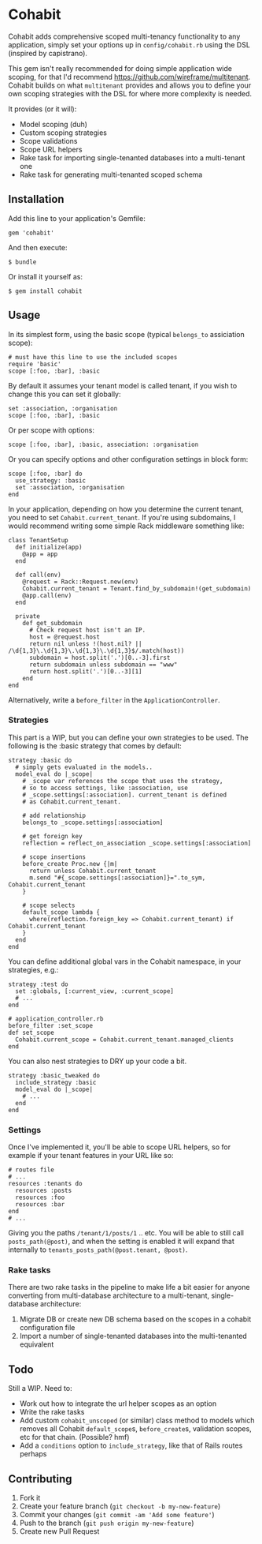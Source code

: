 # Cohabit

Cohabit adds comprehensive scoped multi-tenancy functionality to any application, simply set your options up in `config/cohabit.rb` using the DSL (inspired by capistrano).

This gem isn't really recommended for doing simple application wide scoping, for that I'd recommend https://github.com/wireframe/multitenant. Cohabit builds on what `multitenant` provides and allows you to define your own scoping strategies with the DSL for where more complexity is needed.

It provides (or it will):

- Model scoping (duh)
- Custom scoping strategies
- Scope validations
- Scope URL helpers
- Rake task for importing single-tenanted databases into a multi-tenant one
- Rake task for generating multi-tenanted scoped schema

## Installation

Add this line to your application's Gemfile:

    gem 'cohabit'

And then execute:

    $ bundle

Or install it yourself as:

    $ gem install cohabit

## Usage

In its simplest form, using the basic scope (typical `belongs_to` assiciation scope):
    
    # must have this line to use the included scopes
    require 'basic'
    scope [:foo, :bar], :basic

By default it assumes your tenant model is called tenant, if you wish to change this you can set it globally:

    set :association, :organisation
    scope [:foo, :bar], :basic

Or per scope with options:

    scope [:foo, :bar], :basic, association: :organisation

Or you can specify options and other configuration settings in block form:

    scope [:foo, :bar] do
      use_strategy: :basic
      set :association, :organisation
    end

In your application, depending on how you determine the current tenant, you need to set `Cohabit.current_tenant`. If you're using subdomains, I would recommend writing some simple Rack middleware something like:

    class TenantSetup
      def initialize(app)
        @app = app
      end

      def call(env)
        @request = Rack::Request.new(env)
        Cohabit.current_tenant = Tenant.find_by_subdomain!(get_subdomain)
        @app.call(env)
      end

      private
        def get_subdomain
          # Check request host isn't an IP.
          host = @request.host
          return nil unless !(host.nil? || /\d{1,3}\.\d{1,3}\.\d{1,3}\.\d{1,3}$/.match(host))
          subdomain = host.split('.')[0..-3].first
          return subdomain unless subdomain == "www"
          return host.split('.')[0..-3][1]
        end
    end

Alternatively, write a `before_filter` in the `ApplicationController`.

### Strategies

This part is a WIP, but you can define your own strategies to be used. The following is the :basic strategy that comes by default:

    strategy :basic do
      # simply gets evaluated in the models..
      model_eval do |_scope|
        # _scope var references the scope that uses the strategy,
        # so to access settings, like :association, use
        # _scope.settings[:association]. current_tenant is defined
        # as Cohabit.current_tenant.

        # add relationship
        belongs_to _scope.settings[:association]

        # get foreign key
        reflection = reflect_on_association _scope.settings[:association]

        # scope insertions
        before_create Proc.new {|m|
          return unless Cohabit.current_tenant
          m.send "#{_scope.settings[:association]}=".to_sym, Cohabit.current_tenant
        }

        # scope selects
        default_scope lambda {
          where(reflection.foreign_key => Cohabit.current_tenant) if Cohabit.current_tenant
        }
      end
    end

You can define additional global vars in the Cohabit namespace, in your strategies, e.g.:

    strategy :test do
      set :globals, [:current_view, :current_scope]
      # ...
    end

    # application_controller.rb
    before_filter :set_scope
    def set_scope
      Cohabit.current_scope = Cohabit.current_tenant.managed_clients
    end

You can also nest strategies to DRY up your code a bit.

    strategy :basic_tweaked do
      include_strategy :basic
      model_eval do |_scope|
        # ...
      end
    end

### Settings

Once I've implemented it, you'll be able to scope URL helpers, so for example if your tenant features in your URL like so:

    # routes file
    # ...
    resources :tenants do
      resources :posts
      resources :foo
      resources :bar
    end
    # ...

Giving you the paths `/tenant/1/posts/1` .. etc. You will be able to still call `posts_path(@post)`, and when the setting is enabled it will expand that internally to `tenants_posts_path(@post.tenant, @post)`.

### Rake tasks

There are two rake tasks in the pipeline to make life a bit easier for anyone converting from multi-database architecture to a multi-tenant, single-database architecture:

1. Migrate DB or create new DB schema based on the scopes in a cohabit configuration file
2. Import a number of single-tenanted databases into the multi-tenanted equivalent

## Todo

Still a WIP. Need to:

- Work out how to integrate the url helper scopes as an option
- Write the rake tasks
- Add custom `cohabit_unscoped` (or similar) class method to models which removes all Cohabit `default_scope`s, `before_create`s, validation scopes, etc for that chain. (Possible? hmf)
- Add a `conditions` option to `include_strategy`, like that of Rails routes perhaps

## Contributing

1. Fork it
2. Create your feature branch (`git checkout -b my-new-feature`)
3. Commit your changes (`git commit -am 'Add some feature'`)
4. Push to the branch (`git push origin my-new-feature`)
5. Create new Pull Request
